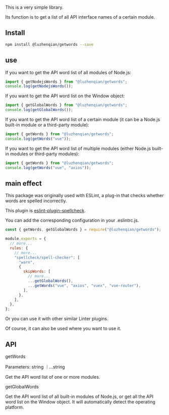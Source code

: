 This is a very simple library.

Its function is to get a list of all API interface names of a certain module.

## Install

```bash
npm install @luzhenqian/getwords --save
```

## use

If you want to get the API word list of all modules of Node.js:

```js
import { getNodejsWords } from "@luzhenqian/getwords";
console.log(getNodejsWords());
```

If you want to get the API word list on the Window object:

```js
import { getGlobalWords } from "@luzhenqian/getwords";
console.log(getGlobalWords());
```

If you want to get the API word list of a certain module (it can be a Node.js built-in module or a third-party module):

```js
import { getWords } from "@luzhenqian/getwords";
console.log(getWords("vue"));
```

If you want to get the API word list of multiple modules (either Node.js built-in modules or third-party modules):

```js
import { getWords } from "@luzhenqian/getwords";
console.log(getWords("vue", "axios"));
```

## main effect

This package was originally used with ESLint, a plug-in that checks whether words are spelled incorrectly.

This plugin is [eslint-plugin-spellcheck](https://www.npmjs.com/package/eslint-plugin-spellcheck).

You can add the corresponding configuration in your .eslintrc.js.

```js
const { getWords, getGlobalWords } = require("@luzhenqian/getwords");

module.exports = {
  // more...
  rules: {
    // more...
    "spellcheck/spell-checker": [
      "warn",
      {
        skipWords: [
          // more...
          ...getGlobalWords(),
          ...getWords("vue", "axios", "vuex", "vue-router"),
        ],
      },
    ],
  },
};
```

Or you can use it with other similar Linter plugins.

Of course, it can also be used where you want to use it.

## API

getWords

Parameters: string ｜...string

Get the API word list of one or more modules.

getGlobalWords

Get the API word list of all built-in modules of Node.js, or get all the API word list on the Window object. It will automatically detect the operating platform.
